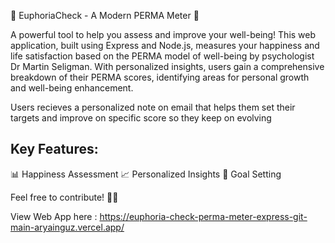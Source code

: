 🌟 EuphoriaCheck - A Modern PERMA Meter 🌟

A powerful tool to help you assess and improve your well-being! This web application, built using Express and Node.js, measures your happiness and life satisfaction based on the PERMA model of well-being by psychologist Dr Martin Seligman.
With personalized insights, users gain a comprehensive breakdown of their PERMA scores, identifying areas for personal growth and well-being enhancement.

Users recieves a personalized note on email that helps them set their targets and improve on specific score so they keep on evolving  

## Key Features:

📊 Happiness Assessment
📈 Personalized Insights
🎯 Goal Setting

Feel free to contribute! 🌈✨

View Web App here : https://euphoria-check-perma-meter-express-git-main-aryainguz.vercel.app/
